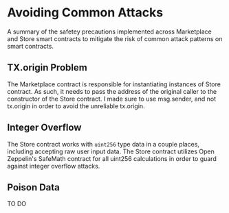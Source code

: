 # Avoiding Common Attacks
A summary of the safetey precautions implemented across Marketplace and Store smart contracts to mitigate the risk of common attack patterns on smart contracts.

## TX.origin Problem
The Marketplace contract is responsible for instantiating instances of Store contract. As such, it needs to pass the address of the original caller to the constructor of the Store contract. I made sure to use msg.sender, and not tx.origin in order to avoid the unreliable tx.origin.

## Integer Overflow
The Store contract works with `uint256` type data in a couple places, including accepting raw user input data. The Store contract utilizes Open Zeppelin's SafeMath contract for all uint256 calculations in order to guard against integer overflow attacks.

## Poison Data
TO DO